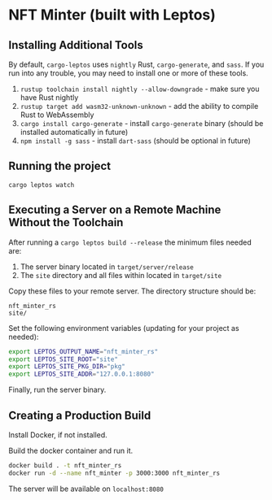 # NFT Minter (built with Leptos)

## Installing Additional Tools

By default, `cargo-leptos` uses `nightly` Rust, `cargo-generate`, and `sass`. If you run into any trouble, you may need to install one or more of these tools.

1. `rustup toolchain install nightly --allow-downgrade` - make sure you have Rust nightly
2. `rustup target add wasm32-unknown-unknown` - add the ability to compile Rust to WebAssembly
3. `cargo install cargo-generate` - install `cargo-generate` binary (should be installed automatically in future)
4. `npm install -g sass` - install `dart-sass` (should be optional in future)

## Running the project

`cargo leptos watch`

## Executing a Server on a Remote Machine Without the Toolchain
After running a `cargo leptos build --release` the minimum files needed are:

1. The server binary located in `target/server/release`
2. The `site` directory and all files within located in `target/site`

Copy these files to your remote server. The directory structure should be:
```text
nft_minter_rs
site/
```
Set the following environment variables (updating for your project as needed):
```sh
export LEPTOS_OUTPUT_NAME="nft_minter_rs"
export LEPTOS_SITE_ROOT="site"
export LEPTOS_SITE_PKG_DIR="pkg"
export LEPTOS_SITE_ADDR="127.0.0.1:8080"
```
Finally, run the server binary.

## Creating a Production Build

Install Docker, if not installed.

Build the docker container and run it.

```sh
docker build . -t nft_minter_rs
docker run -d --name nft_minter -p 3000:3000 nft_minter_rs
```

The server will be available on `localhost:8080`
